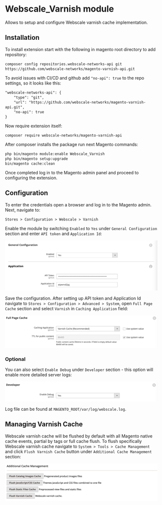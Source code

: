 # Webscale_Varnish module
Allows to setup and configure Webscale varnish cache implementation.

## Installation
To install extension start with the following in magento root directory to add repository:
```console
composer config repositories.webscale-networks-api git https://github.com/webscale-networks/magento-varnish-api.git
```

To avoid issues with CI/CD and github add `"no-api": true` to the repo settings, so it looks like this:
```console
"webscale-networks-api": {
    "type": "git",
    "url": "https://github.com/webscale-networks/magento-varnish-api.git",
    "no-api": true
}
```

Now require extension itself:
```console
composer require webscale-networks/magento-varnish-api
```

After composer installs the package run next Magento commands:

```console
php bin/magento module:enable Webscale_Varnish
php bin/magento setup:upgrade
bin/magento cache:clean
```

Once completed log in to the Magento admin panel and proceed to configuring the extension.

## Configuration

To enter the credentials open a browser and log in to the Magento admin. Next, navigate to:
```
Stores > Configuration > Webscale > Varnish
```

Enable the module by switching `Enabled` to `Yes` under `General Configuration` section and enter `API token` and `Application Id`:

![Webacale Varnish Configuration](Documentation/enable-extension2.png "Webacale Varnish Configuration Page")

Save the configuration. After setting up API token and Application Id navigate to `Stores > Configuration > Advanced > System`, open `Full Page Cache` section and select `Varnish` in `Caching Application` field:

![Webacale Varnish Configuration](Documentation/caching-application.png "Caching Application")

### Optional

You can also select `Enable Debug` under `Developer` section - this option will enable more detailed server logs:

![Webacale Varnish Configuration](Documentation/debug-logs.png "Debug Logging")

Log file can be found at `MAGENTO_ROOT/var/log/webscale.log`.

## Managing Varnish Cache

Webscale varnish cache will be flushed by default with all Magento native cache events, partial by tags or full cache flush.
To flush specifically Webscale varnish cache navigate to `System > Tools > Cache Management` and click `Flush Varnish Cache` button under `Additional Cache Management` section:

![Webacale Varnish Configuration](Documentation/flush-cache.png "Flush Cache")
